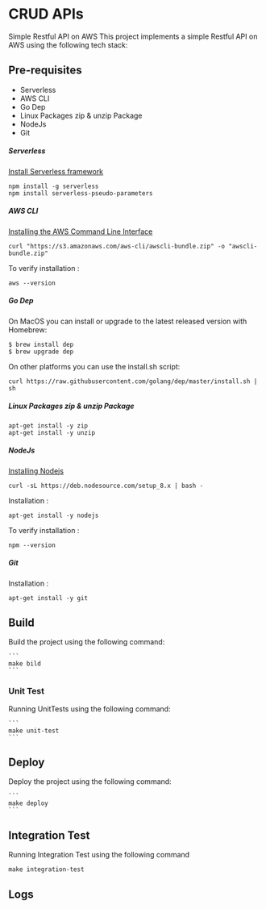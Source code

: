 # CRUD APIs 
Simple Restful API on AWS
This project implements a simple Restful API on AWS using the following tech stack:
## Pre-requisites
* Serverless
* AWS CLI
* Go Dep
* Linux Packages zip & unzip Package
* NodeJs
* Git
##### Serverless
[Install Serverless framework](https://serverless.com/framework/docs/providers/aws/guide/quick-start/)
```
npm install -g serverless
npm install serverless-pseudo-parameters
```
##### AWS CLI
[Installing the AWS Command Line Interface](https://docs.aws.amazon.com/cli/latest/userguide/installing.html)
```
curl "https://s3.amazonaws.com/aws-cli/awscli-bundle.zip" -o "awscli-bundle.zip"
```
To verify installation :
```
aws --version
```
##### Go Dep
On MacOS you can install or upgrade to the latest released version with Homebrew:
```
$ brew install dep
$ brew upgrade dep
```
On other platforms you can use the install.sh script:
```
curl https://raw.githubusercontent.com/golang/dep/master/install.sh | sh
```
##### Linux Packages zip & unzip Package
```
apt-get install -y zip
apt-get install -y unzip
```
##### NodeJs
[Installing Nodejs](https://nodejs.org/en/download/)
```
curl -sL https://deb.nodesource.com/setup_8.x | bash -
```
Installation :
```
apt-get install -y nodejs
```
To verify installation :
```
npm --version
```
##### Git
Installation :
```
apt-get install -y git
```
## Build
Build the project using the following command:

    ```
    make bild
    ```
### Unit Test
Running UnitTests using the following command:

    ```
    make unit-test
    ```
## Deploy
Deploy the project using the following command:

    ```
    make deploy
    ```
## Integration Test
Running Integration Test using the following command
```
make integration-test
```
## Logs
